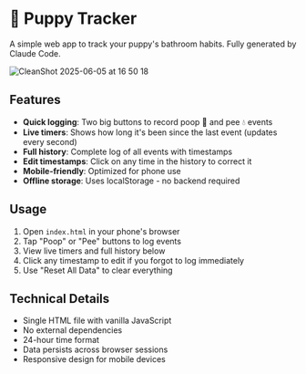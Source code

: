 # 🐶 Puppy Tracker

A simple web app to track your puppy's bathroom habits. Fully generated by Claude Code.

![CleanShot 2025-06-05 at 16 50 18](https://github.com/user-attachments/assets/9f7c1344-4d37-4328-9ca4-792af13162af)

## Features

- **Quick logging**: Two big buttons to record poop 💩 and pee 💧 events
- **Live timers**: Shows how long it's been since the last event (updates every second)
- **Full history**: Complete log of all events with timestamps
- **Edit timestamps**: Click on any time in the history to correct it
- **Mobile-friendly**: Optimized for phone use
- **Offline storage**: Uses localStorage - no backend required

## Usage

1. Open `index.html` in your phone's browser
2. Tap "Poop" or "Pee" buttons to log events
3. View live timers and full history below
4. Click any timestamp to edit if you forgot to log immediately
5. Use "Reset All Data" to clear everything

## Technical Details

- Single HTML file with vanilla JavaScript
- No external dependencies
- 24-hour time format
- Data persists across browser sessions
- Responsive design for mobile devices
